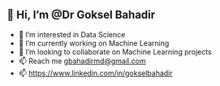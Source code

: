## 👋 Hi, I’m @Dr Goksel Bahadir
- 👀 I’m interested in Data Science
- 🔭 I’m currently working on Machine Learning
- 💞️ I’m looking to collaborate on Machine Learning projects
- 📫 Reach me gbahadirmd@gmail.com
- 📫 https://www.linkedin.com/in/gokselbahadir
